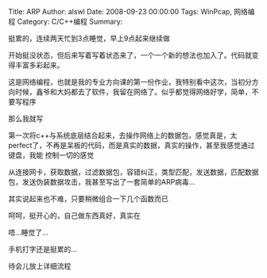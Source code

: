 Title: ARP
Author: alswl
Date: 2008-09-23 00:00:00
Tags: WinPcap, 网络编程
Category: C/C++编程
Summary: 

挺累的，连续两天忙到3点睡觉，早上9点起来继续做

开始挺没状态，但后来写着写着状态来了，一个一个新的想法也加入了。代码就变得丰富多彩起来。

这是网络编程，也就是我的专业方向课的第一份作业，我特别看中这次，当初分方向时候，鑫爷和大妈都去了软件，我留在网络了。似乎都觉得网络好学，简单，不要写程序

那么我就写

第一次将c++与系统底层结合起来，去操作网络上的数据包，感觉真是，太perfect了，不再是呆板的代码，而是真实的数据，真实的操作，甚至我感觉通过键盘，我能
控制一切的感觉

从连接网卡，获取数据，过滤数据包，容错纠正，类型匹配，发送数据，匹配数据包，发送伪装数据攻击，我甚至写出了一套简单的ARP病毒…

其实说起来也不难，只要稍微组合一下几个函数而已

呵呵，挺开心的，自己做东西真好，真实在

唔…睡觉了…

手机打字还是挺累的…

待会儿放上详细流程

